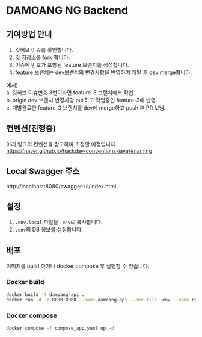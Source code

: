 # DAMOANG NG Backend

## 기여방법 안내
1. 깃허브 이슈를 확인합니다.
2. 깃 저장소를 fork 합니다.
3. 이슈에 번호가 포함된 feature 브랜치를 생성합니다.
4. feature 브랜치는 dev브랜치의 변경사항을 반영하여 개발 후 dev merge합니다. 

예시)  
a. 깃허브 이슈변호 3번이라면 feature-3 브랜치에서 작업.  
b. origin dev 브랜치 변경사항 pull하고 작업중인 feature-3에 반영.  
c. 개발완료한 feature-3 브랜치를 dev에 merge하고 push 후 PR 보냄.  

## 컨벤션(진행중)
아래 링크의 컨벤션을 참고하여 조정할 예정입니다.
https://naver.github.io/hackday-conventions-java/#naming 

## Local Swagger 주소
http://localhost:8080/swagger-ui/index.html
 
## 설정
1. `.env.local` 파일을 `.env`로 복사합니다.
2. `.env`의 DB 정보를 설정합니다.

## 배포
이미지를 build 하거나 docker compose 후 실행할 수 있습니다.

### Docker build
```bash
docker build -t damoang-api .
docker run -d -p 8080:8080 --name damoang-api --env-file .env --name damoang-api damoang-api
```

### Docker compose
```bash
docker compose -f compose_app.yaml up -d
```
